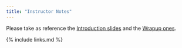 ```yaml
---
title: "Instructor Notes"
---
```


Please take as reference the [Introduction slides]() and the [Wrapup ones]().

{% include links.md %}
